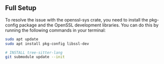 ## Full Setup

To resolve the issue with the openssl-sys crate, you need to install the pkg-config package and the OpenSSL development libraries. You can do this by running the following commands in your terminal:

```sh
sudo apt update
sudo apt install pkg-config libssl-dev

# INSTALL tree-sitter-lang
git submodule update --init
```
